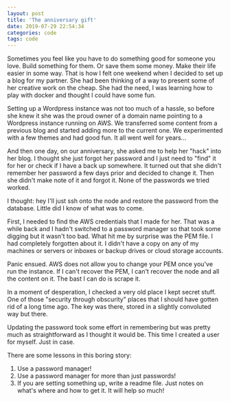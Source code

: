 ```yaml
---
layout: post
title: 'The anniversary gift'
date: 2019-07-29 22:54:34
categories: code
tags: code
---
```


Sometimes you feel like you have to do something good for someone you love. Build something for them. Or save them some money. Make their life easier in some way. That is how I felt one weekend when I decided to set up a blog for my partner. She had been thinking of a way to present some of her creative work on the cheap. She had the need, I was learning how to play with docker and thought I could have some fun.

Setting up a Wordpress instance was not too much of a hassle, so before she knew it she was the proud owner of a domain name pointing to a Wordpress instance running on AWS. We transferred some content from a previous blog and started adding more to the current one. We experimented with a few themes and had good fun. It all went well for years...

And then one day, on our anniversary, she asked me to help her "hack" into her blog. I thought she just forgot her password and I just need to "find" it for her or check if I have a back up somewhere. It turned out that she didn't remember her password a few days prior and decided to change it. Then she didn't make note of it and forgot it. None of the passwords we tried worked.

I thought: hey I'll just ssh onto the node and restore the password from the database. Little did I know of what was to come.

First, I needed to find the AWS credentials that I made for her. That was a while back and I hadn't switched to a password manager so that took some digging but it wasn't too bad. What hit me by surprise was the PEM file. I had completely forgotten about it. I didn't have a copy on any of my machines or servers or inboxes or backup drives or cloud storage accounts.

Panic ensued. AWS does not allow you to change your PEM once you've run the instance. If I can't recover the PEM, I can't recover the node and all the content on it. The bast I can do is scrape it.

In a moment of desperation, I checked a very old place I kept secret stuff. One of those "security through obscurity" places that I should have gotten rid of a long time ago. The key was there, stored in a slightly convoluted way but there.

Updating the password took some effort in remembering but was pretty much as straightforward as I thought it would be. This time I created a user for myself. Just in case.

There are some lessons in this boring story:
1.  Use a password manager!
1.  Use a password manager for more than just passwords!
1.  If you are setting something up, write a readme file. Just notes on what's where and how to get it. It will help so much!
